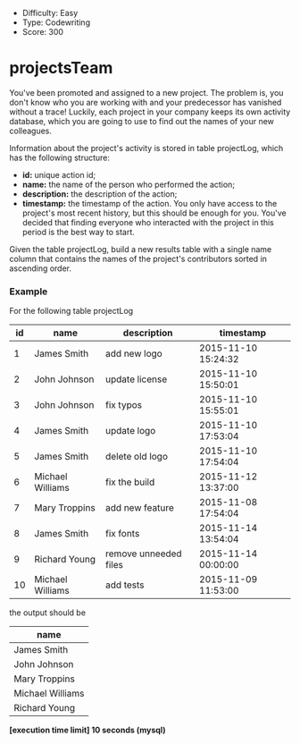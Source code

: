 - Difficulty: Easy
- Type: Codewriting
- Score: 300

# projectsTeam
You've been promoted and assigned to a new project. The problem is, you don't know who you are working with and your predecessor has vanished without a trace! Luckily, each project in your company keeps its own activity database, which you are going to use to find out the names of your new colleagues.

Information about the project's activity is stored in table projectLog, which has the following structure:

- **id:** unique action id;
- **name:** the name of the person who performed the action;
- **description:** the description of the action;
- **timestamp:** the timestamp of the action.
You only have access to the project's most recent history, but this should be enough for you. You've decided that finding everyone who interacted with the project in this period is the best way to start.

Given the table projectLog, build a new results table with a single name column that contains the names of the project's contributors sorted in ascending order.

### Example

For the following table projectLog

|id | name | description | timestamp|
|---|---|---|---|
|1 | James Smith | add new logo | 2015-11-10 15:24:32|
|2 | John Johnson | update license | 2015-11-10 15:50:01|
|3 | John Johnson | fix typos | 2015-11-10 15:55:01|
|4 | James Smith | update logo | 2015-11-10 17:53:04|
|5 | James Smith | delete old logo | 2015-11-10 17:54:04|
|6 | Michael Williams | fix the build | 2015-11-12 13:37:00|
|7 | Mary Troppins | add new feature | 2015-11-08 17:54:04|
|8 | James Smith | fix fonts | 2015-11-14 13:54:04|
|9 | Richard Young | remove unneeded files | 2015-11-14 00:00:00|
|10 | Michael Williams | add tests | 2015-11-09 11:53:00|

the output should be

|name|
|---|
|James Smith|
|John Johnson|
|Mary Troppins|
|Michael Williams|
|Richard Young|

**[execution time limit] 10 seconds (mysql)**
